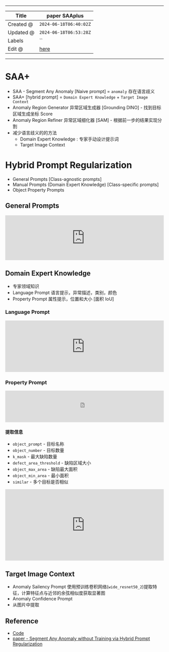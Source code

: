 -----

| Title     | paper SAAplus                                         |
| --------- | ----------------------------------------------------- |
| Created @ | `2024-06-18T06:40:02Z`                                |
| Updated @ | `2024-06-18T06:53:28Z`                                |
| Labels    | \`\`                                                  |
| Edit @    | [here](https://github.com/junxnone/aiwiki/issues/469) |

-----

# SAA+

  - SAA - Segment Any Anomaly \[Naive prompt\] = `anomaly` 存在语言歧义
  - SAA+ \[hybrid prompt\] = `Domain Expert Knowledge` + `Target Image
    Context`
  - Anomaly Region Generator 异常区域生成器 \[Grounding DINO\] - 找到目标区域生成坐标
    Score
  - Anomaly Region Refiner 异常区域细化器 \[SAM\] - 根据前一步的结果实现分割
  - 减少语言歧义的的方法
      - Domain Expert Knowledge : 专家手动设计提示词
      - Target Image Context

# Hybrid Prompt Regularization

  - General Prompts \[Class-agnostic prompts\]
  - Manual Prompts (Domain Expert Knowledge) \[Class-specific prompts\]
  - Object Property Prompts

## General Prompts

<iframe frameborder="0" scrolling="no" style="width:100%; height:142px;" allow="clipboard-write" src="https://junxnone.github.io/emgithub/iframe.html?target=https%3A%2F%2Fgithub.com%2Fcaoyunkang%2FSegment-Any-Anomaly%2Fblob%2F23acbd9072086ac510ea9028fe7fe1af02bb2b39%2FSAA%2Fprompts%2Fgeneral_prompts.py%23L2-L4&style=agate&type=code&showBorder=on&showLineNumbers=on&showFileMeta=on&showFullPath=on&showCopy=on"></iframe>

## Domain Expert Knowledge

  - 专家领域知识
  - Language Prompt 语言提示，异常描述，类别，颜色
  - Property Prompt 属性提示，位置和大小 \[面积 IoU\]

### Language Prompt

<iframe frameborder="0" scrolling="no" style="width:100%; height:163px;" allow="clipboard-write" src="https://junxnone.github.io/emgithub/iframe.html?target=https%3A%2F%2Fgithub.com%2Fcaoyunkang%2FSegment-Any-Anomaly%2Fblob%2F23acbd9072086ac510ea9028fe7fe1af02bb2b39%2FSAA%2Fprompts%2Fmvtec_parameters.py%23L28-L31&style=agate&type=code&showBorder=on&showLineNumbers=on&showFileMeta=on&showFullPath=on&showCopy=on"></iframe>

### Property Prompt

<iframe frameborder="0" scrolling="no" style="width:100%; height:100px;" allow="clipboard-write" src="https://junxnone.github.io/emgithub/iframe.html?target=https%3A%2F%2Fgithub.com%2Fcaoyunkang%2FSegment-Any-Anomaly%2Fblob%2F23acbd9072086ac510ea9028fe7fe1af02bb2b39%2FSAA%2Fprompts%2Fmvtec_parameters.py%23L82&style=agate&type=code&showBorder=on&showLineNumbers=on&showFileMeta=on&showFullPath=on&showCopy=on"></iframe>

#### 提取信息

  - `object_prompt` - 目标名称
  - `object_number` - 目标数量
  - `k_mask` - 最大缺陷数量
  - `defect_area_threshold` - 缺陷区域大小
  - `object_max_area` - 缺陷最大面积
  - `object_min_area` - 最小面积
  - `similar` - 多个目标是否相似

<iframe frameborder="0" scrolling="no" style="width:100%; height:226px;" allow="clipboard-write" src="https://junxnone.github.io/emgithub/iframe.html?target=https%3A%2F%2Fgithub.com%2Fcaoyunkang%2FSegment-Any-Anomaly%2Fblob%2F23acbd9072086ac510ea9028fe7fe1af02bb2b39%2FSAA%2Fmodel.py%23L131-L137&style=agate&type=code&showBorder=on&showLineNumbers=on&showFileMeta=on&showFullPath=on&showCopy=on"></iframe>

## Target Image Context

  - Anomaly Sailency Prompt
    使用预训练卷积网络(`wide_resnet50_2`)提取特征，计算特征点与近邻的余弦相似度获取显著图
  - Anomaly Confidence Prompt
  - 从图片中提取

## Reference

  - [Code](https://github.com/caoyunkang/Segment-Any-Anomaly/tree/SAA-plus)
  - [paper - Segment Any Anomaly without Training via Hybrid Prompt
    Regularization](https://arxiv.org/abs/2305.10724)
